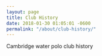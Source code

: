 ```yaml
---
layout: page
title: Club History
date: 2018-01-30 01:05:01 -0600
permalink: "/about/club-history/"
---
```


Cambridge water polo club history
